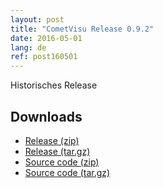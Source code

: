 ```yaml
---
layout: post
title: "CometVisu Release 0.9.2"
date: 2016-05-01
lang: de
ref: post160501
---
```


Historisches Release

Downloads
---------

* [Release (zip)](https://github.com/CometVisu/CometVisu/releases/download/v0.9.2/CometVisu-0.9.2.zip)
* [Release (tar.gz)](https://github.com/CometVisu/CometVisu/releases/download/v0.9.2/CometVisu-0.9.2.tar.gz)
* [Source code (zip)](https://github.com/CometVisu/CometVisu/archive/v0.9.2.zip)
* [Source code (tar.gz)](https://github.com/CometVisu/CometVisu/archive/v0.9.2.tar.gz)